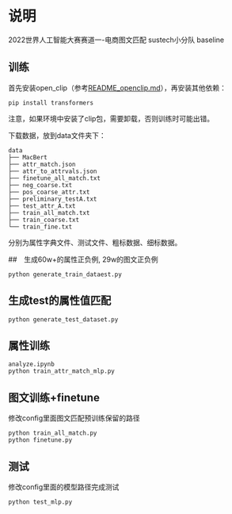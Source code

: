 # 说明

2022世界人工智能大赛赛道一-电商图文匹配
sustech小分队 baseline

## 训练
首先安装open_clip（参考[README_openclip.md](README_openclip.md)），再安装其他依赖：
```
pip install transformers
```
注意，如果环境中安装了clip包，需要卸载，否则训练时可能出错。

下载数据，放到data文件夹下：
```
data
├── MacBert
├── attr_match.json
├── attr_to_attrvals.json
├── finetune_all_match.txt
├── neg_coarse.txt
├── pos_coarse_attr.txt
├── preliminary_testA.txt
├── test_attr_A.txt
├── train_all_match.txt
├── train_coarse.txt
└── train_fine.txt
```
分别为属性字典文件、测试文件、粗标数据、细标数据。


##　生成60w+的属性正负例, 29w的图文正负例
```
python generate_train_dataest.py
```

## 生成test的属性值匹配
```
python generate_test_dataset.py
```

## 属性训练
```
analyze.ipynb
python train_attr_match_mlp.py
```

## 图文训练+finetune

修改config里面图文匹配预训练保留的路径
```
python train_all_match.py
python finetune.py
```

## 测试

修改config里面的模型路径完成测试
```
python test_mlp.py
```

